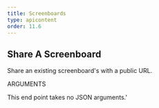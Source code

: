 ```yaml
---
title: Screenboards
type: apicontent
order: 11.6
---
```


## Share A Screenboard
Share an existing screenboard's with a public URL.

ARGUMENTS

This end point takes no JSON arguments.'